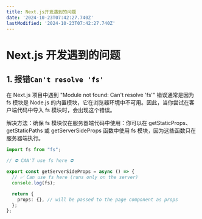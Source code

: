 ```yaml
---
title: Next.js开发遇到的问题
date: '2024-10-23T07:42:27.740Z'
lastModified: '2024-10-23T07:42:27.740Z'
---
```

# Next.js 开发遇到的问题

## 1. 报错`Can't resolve 'fs'`

在 Next.js 项目中遇到 "Module not found: Can't resolve 'fs'" 错误通常是因为 fs 模块是 Node.js 的内置模块，它在浏览器环境中不可用。因此，当你尝试在客户端代码中导入 fs 模块时，会出现这个错误。

解决方法：确保 fs 模块仅在服务器端代码中使用：你可以在 getStaticProps、getStaticPaths 或 getServerSideProps 函数中使用 fs 模块，因为这些函数只在服务器端执行。

```ts
import fs from "fs";

// ⛔️ CAN'T use fs here ⛔️

export const getServerSideProps = async () => {
  // ✅ Can use fs here (runs only on the server)
  console.log(fs);

  return {
    props: {}, // will be passed to the page component as props
  };
};
```
